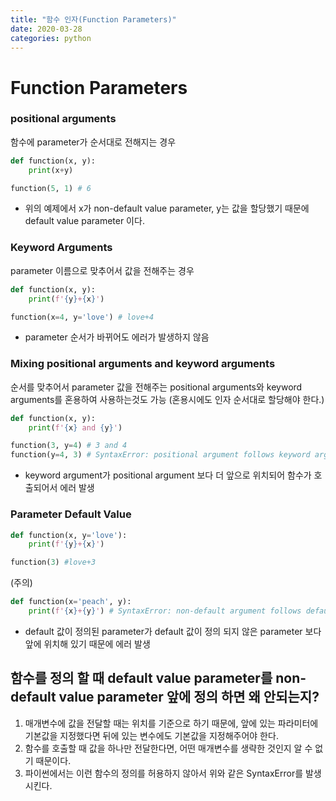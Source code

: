 ```yaml
---
title: "함수 인자(Function Parameters)"
date: 2020-03-28
categories: python
---
```

# Function Parameters

### positional arguments
함수에 parameter가 순서대로 전해지는 경우

```python
def function(x, y):
    print(x+y)

function(5, 1) # 6
```
- 위의 예제에서 x가 non-default value parameter, y는 값을 할당했기 때문에 default value parameter 이다.

### Keyword Arguments
parameter 이름으로 맞추어서 값을 전해주는 경우
```python
def function(x, y):
    print(f'{y}+{x}') 

function(x=4, y='love') # love+4
```
- parameter 순서가 바뀌어도 에러가 발생하지 않음

### Mixing positional arguments and keyword arguments
순서를 맞추어서 parameter 값을 전해주는 positional arguments와 keyword arguments를 혼용하여 사용하는것도 가능
(혼용시에도 인자 순서대로 할당해야 한다.)
```python
def function(x, y):
    print(f'{x} and {y}')

function(3, y=4) # 3 and 4
function(y=4, 3) # SyntaxError: positional argument follows keyword argument
```
- keyword argument가 positional argument 보다 더 앞으로 위치되어 함수가 호출되어서 에러 발생

### Parameter Default Value

```python
def function(x, y='love'):
    print(f'{y}+{x}') 

function(3) #love+3
```
(주의)
```python
def function(x='peach', y):
    print(f'{x}+{y}') # SyntaxError: non-default argument follows default argument
```
- default 값이 정의된 parameter가 default 값이 정의 되지 않은 parameter 보다 앞에 위치해 있기 때문에 에러 발생

## 함수를 정의 할 때 default value parameter를 non-default value parameter 앞에 정의 하면 왜 안되는지?

1. 매개변수에 값을 전달할 때는 위치를 기준으로 하기 때문에, 앞에 있는 파라미터에 기본값을 지정했다면 뒤에 있는 변수에도 기본값을 지정해주어야 한다.
2. 함수를 호출할 때 값을 하나만 전달한다면, 어떤 매개변수를 생략한 것인지 알 수 없기 때문이다.
3. 파이썬에서는 이런 함수의 정의를 허용하지 않아서 위와 같은 SyntaxError를 발생시킨다.